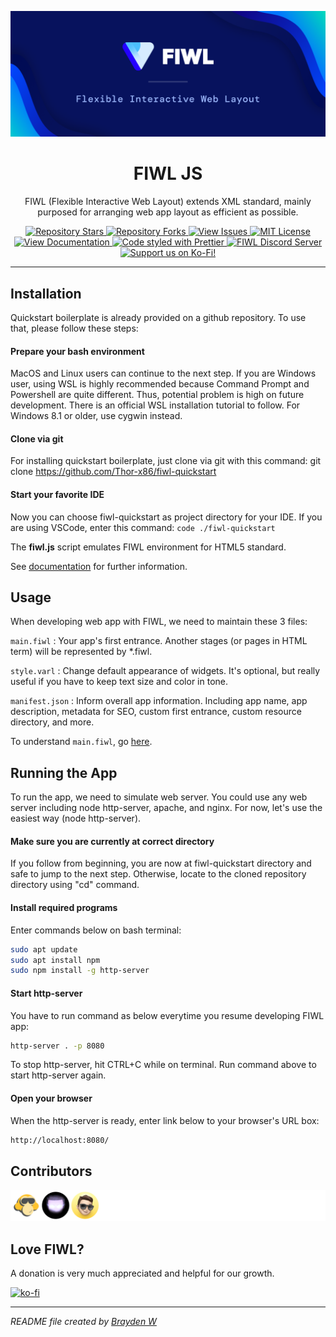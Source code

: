 <p align="center">
  <img src="/BANNER.png" alt="Banner">
</p>

<h1 align="center">FIWL JS</h1>
<p align="center">
  FIWL (Flexible Interactive Web Layout) extends XML standard, mainly purposed for arranging web app layout as efficient as possible.
</p>

<p align="center">
<a href="https://github.com/fiwl-js/fiwl-js/stargazers">
<img
      src="https://img.shields.io/github/stars/fiwl-js/fiwl-js?style=for-the-badge"
      alt="Repository Stars"
    >
</a>
<a href="https://github.com/fiwl-js/fiwl-js/network/members">
<img
      src="https://img.shields.io/github/forks/fiwl-js/fiwl-js?style=for-the-badge"
      alt="Repository Forks"
    >
</a>
<a href="https://github.com/fiwl-js/fiwl-js/issues">
<img
      src="https://img.shields.io/github/issues/fiwl-js/fiwl-js?style=for-the-badge" 
      alt="View Issues"
    >
</a>
<a href="https://github.com/fiwl-js/fiwl-js/blob/master/LICENSE">
<img
      src="https://img.shields.io/github/license/fiwl-js/fiwl-js?style=for-the-badge"
      alt="MIT License"
    >
</a>
  
<a href="https://fiwl-js.github.io/docs/">
<img
      src="https://img.shields.io/badge/Documentation-Docasaurus-blue?style=for-the-badge"
      alt="View Documentation"
    >
</a>

<a href="https://prettier.io/">
<img
      src="https://img.shields.io/badge/code_style-prettier-ff47bc.svg?style=for-the-badge" 
      alt="Code styled with Prettier"
    >
</a>

<a href="https://discord.gg/X5x5zdvuaj">
<img
      src="https://img.shields.io/badge/chat-on%20discord-7289da.svg?style=for-the-badge" 
      alt="FIWL Discord Server"
    >
</a>

<a href="https://ko-fi.com/fiwl_js">
<img
      src="https://img.shields.io/badge/Support%20Us%20%F0%9F%92%96-Ko--Fi-red?style=for-the-badge" 
      alt="Support us on Ko-Fi!"
    >
</a>

</p>

<hr>

## Installation

Quickstart boilerplate is already provided on a github repository. To use that, please follow these steps:

#### Prepare your bash environment

MacOS and Linux users can continue to the next step. If you are Windows user, using WSL is highly recommended because Command Prompt and Powershell are quite different. Thus, potential problem is high on future development. There is an official WSL installation tutorial to follow. For Windows 8.1 or older, use cygwin instead.

#### Clone via git

For installing quickstart boilerplate, just clone via git with this command:
git clone https://github.com/Thor-x86/fiwl-quickstart

#### Start your favorite IDE

Now you can choose fiwl-quickstart as project directory for your IDE. If you are using VSCode, enter this command:
`code ./fiwl-quickstart`

The **fiwl.js** script emulates FIWL environment for HTML5 standard.

See [documentation](https://fiwl-js.github.io/docs/) for further information.

## Usage

When developing web app with FIWL, we need to maintain these 3 files:

`main.fiwl` :
Your app's first entrance. Another stages (or pages in HTML term) will be represented by \*.fiwl.

`style.varl` :
Change default appearance of widgets. It's optional, but really useful if you have to keep text size and color in tone.

`manifest.json` :
Inform overall app information. Including app name, app description, metadata for SEO, custom first entrance, custom resource directory, and more.

To understand `main.fiwl`, go [here](https://fiwl-js.github.io/docs/intro/how_to_use#understanding-mainfiwl).

## Running the App

To run the app, we need to simulate web server. You could use any web server including node http-server, apache, and nginx. For now, let's use the easiest way (node http-server).

#### Make sure you are currently at correct directory

If you follow from beginning, you are now at fiwl-quickstart directory and safe to jump to the next step. Otherwise, locate to the cloned repository directory using "cd" command.

#### Install required programs

Enter commands below on bash terminal:

```bash
sudo apt update
sudo apt install npm
sudo npm install -g http-server
```

#### Start http-server

You have to run command as below everytime you resume developing FIWL app:

```bash
http-server . -p 8080
```

To stop http-server, hit CTRL+C while on terminal. Run command above to start http-server again.

#### Open your browser

When the http-server is ready, enter link below to your browser's URL box:

```bash
http://localhost:8080/
```

## Contributors

![](CONTRIBUTORS.svg)

## Love FIWL?

A donation is very much appreciated and helpful for our growth.

[![ko-fi](https://www.ko-fi.com/img/githubbutton_sm.svg)](https://ko-fi.com/K3K32SUK2)

---

_README file created by [Brayden W](https://braydentw.github.io)_
